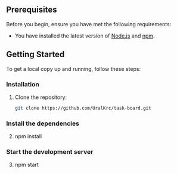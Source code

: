 ## Prerequisites

Before you begin, ensure you have met the following requirements:

- You have installed the latest version of [Node.js](https://nodejs.org/) and [npm](https://www.npmjs.com/).

## Getting Started

To get a local copy up and running, follow these steps:

### Installation

1. Clone the repository:

   ```sh
   git clone https://github.com/UralKrc/task-board.git
   ```

### Install the dependencies

2. npm install

### Start the development server

3. npm start
